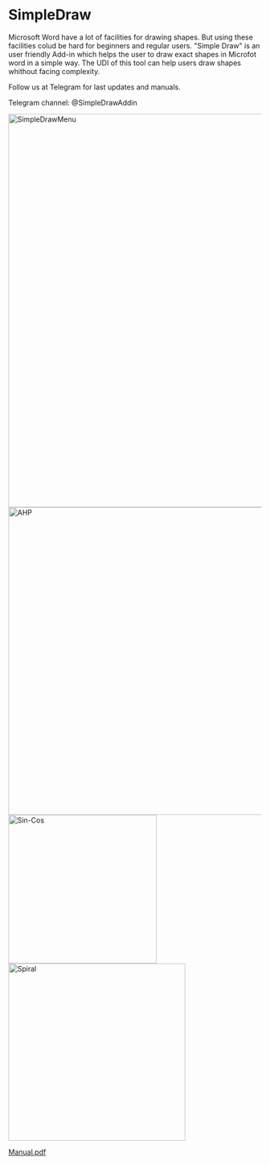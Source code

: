 # SimpleDraw
Microsoft Word have a lot of facilities for drawing shapes. But using these facilities colud be hard for beginners and regular users. "Simple Draw" is an user friendly Add-in which helps the user to draw exact shapes in Microfot word in a simple way. The UDI of this tool can help users draw shapes whithout facing complexity.


Follow us at Telegram for last updates and manuals.

Telegram channel: @SimpleDrawAddin








<img width="781" alt="SimpleDrawMenu" src="https://user-images.githubusercontent.com/70744035/100551228-856d1800-3294-11eb-8ab2-be79ebf1ed8c.png">



<img width="611" alt="AHP" src="https://user-images.githubusercontent.com/70744035/100551667-6623ba00-3297-11eb-971b-f98fa57f6553.png">



<img width="295" alt="Sin-Cos" src="https://user-images.githubusercontent.com/70744035/100551699-ae42dc80-3297-11eb-8224-1e8e10610bef.png">



<img width="352" alt="Spiral" src="https://user-images.githubusercontent.com/70744035/100551854-a20b4f00-3298-11eb-9d2e-0fb9a7254446.png">


[Manual.pdf](https://github.com/AlirezaNaser/SimpleDraw-Add-in/files/5647652/Manual.pdf)

